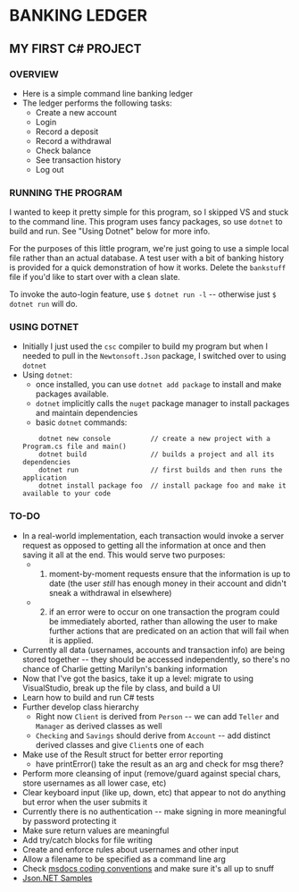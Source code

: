 # BANKING LEDGER
## MY FIRST C# PROJECT

### OVERVIEW
* Here is a simple command line banking ledger
* The ledger performs the following tasks:
    - Create a new account
    - Login
    - Record a deposit
    - Record a withdrawal
    - Check balance
    - See transaction history
    - Log out


### RUNNING THE PROGRAM
I wanted to keep it pretty simple for this program, so I skipped VS and stuck to the command line. This program uses fancy packages, so use `dotnet` to build and run. See "Using Dotnet" below for more info.
<!-- Compile with `$ csc Ledger.cs` which generates `Ledger.exe`. Then `$ ./Ledger.exe` to run the program. That's it! -->

For the purposes of this little program, we're just going to use a simple local file rather than an actual database. A test user with a bit of banking history is provided for a quick demonstration of how it works. Delete the `bankstuff` file if you'd like to start over with a clean slate.

To invoke the auto-login feature, use `$ dotnet run -l` -- otherwise just `$ dotnet run` will do.


### USING DOTNET
* Initially I just used the `csc` compiler to build my program but when I needed to pull in the `Newtonsoft.Json` package, I switched over to using `dotnet`
* Using `dotnet`:
    - once installed, you can use `dotnet add package` to install and make packages available.
    - `dotnet` implicitly calls the `nuget` package manager to install packages and maintain dependencies
    - basic `dotnet` commands:
    ```
        dotnet new console          // create a new project with a Program.cs file and main()
        dotnet build                // builds a project and all its dependencies
        dotnet run                  // first builds and then runs the application
        dotnet install package foo  // install package foo and make it available to your code
    ```


### TO-DO
* In a real-world implementation, each transaction would invoke a server request as opposed to getting all the information at once and then saving it all at the end. This would serve two purposes:
    - 1) moment-by-moment requests ensure that the information is up to date (the user _still_ has enough money in their account and didn't sneak a withdrawal in elsewhere)
    - 2) if an error were to occur on one transaction the program could be immediately aborted, rather than allowing the user to make further actions that are predicated on an action that will fail when it is applied.
* Currently all data (usernames, accounts and transaction info) are being stored together -- they should be accessed independently, so there's no chance of Charlie getting Marilyn's banking information
* Now that I've got the basics, take it up a level: migrate to using VisualStudio, break up the file by class, and build a UI
* Learn how to build and run C# tests
* Further develop class hierarchy
    - Right now `Client` is derived from `Person` -- we can add `Teller` and `Manager` as derived classes as well
    - `Checking` and `Savings` should derive from `Account` -- add distinct derived classes and give `Client`s one of each
* Make use of the Result struct for better error reporting
    - have printError() take the result as an arg and check for msg there?
* Perform more cleansing of input (remove/guard against special chars, store usernames as all lower case, etc)
* Clear keyboard input (like up, down, etc) that appear to not do anything but error when the user submits it
* Currently there is no authentication -- make signing in more meaningful by password protecting it
* Make sure return values are meaningful
* Add try/catch blocks for file writing
* Create and enforce rules about usernames and other input
* Allow a filename to be specified as a command line arg
* Check [msdocs coding conventions](https://docs.microsoft.com/en-us/dotnet/csharp/programming-guide/inside-a-program/coding-conventions) and make sure it's all up to snuff
* [Json.NET Samples](https://www.newtonsoft.com/json/help/html/Samples.htm)
